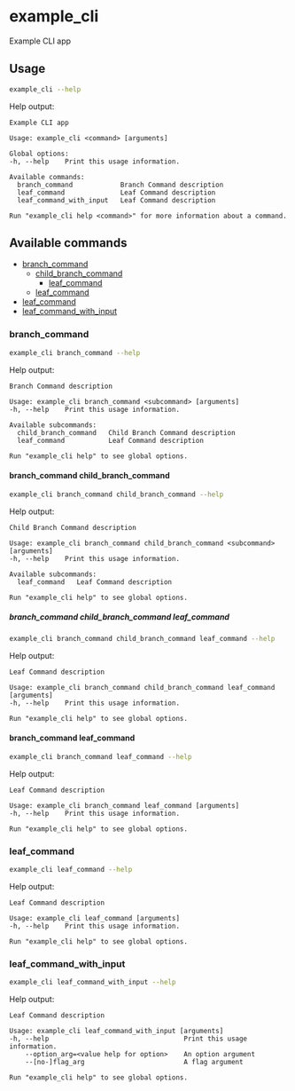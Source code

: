 # example_cli

Example CLI app

## Usage

```sh
example_cli --help
```

Help output:

```text
Example CLI app

Usage: example_cli <command> [arguments]

Global options:
-h, --help    Print this usage information.

Available commands:
  branch_command            Branch Command description
  leaf_command              Leaf Command description
  leaf_command_with_input   Leaf Command description

Run "example_cli help <command>" for more information about a command.
```

## Available commands

* [branch_command](#branch_command)
  * [child_branch_command](#child_branch_command)
    * [leaf_command](#leaf_command)
  * [leaf_command](#leaf_command)
* [leaf_command](#leaf_command)
* [leaf_command_with_input](#leaf_command_with_input)

### branch_command

```sh
example_cli branch_command --help
```

Help output:

```text
Branch Command description

Usage: example_cli branch_command <subcommand> [arguments]
-h, --help    Print this usage information.

Available subcommands:
  child_branch_command   Child Branch Command description
  leaf_command           Leaf Command description

Run "example_cli help" to see global options.
```

#### branch_command child_branch_command

```sh
example_cli branch_command child_branch_command --help
```

Help output:

```text
Child Branch Command description

Usage: example_cli branch_command child_branch_command <subcommand> [arguments]
-h, --help    Print this usage information.

Available subcommands:
  leaf_command   Leaf Command description

Run "example_cli help" to see global options.
```

##### branch_command child_branch_command leaf_command

```sh
example_cli branch_command child_branch_command leaf_command --help
```

Help output:

```text
Leaf Command description

Usage: example_cli branch_command child_branch_command leaf_command [arguments]
-h, --help    Print this usage information.

Run "example_cli help" to see global options.
```

#### branch_command leaf_command

```sh
example_cli branch_command leaf_command --help
```

Help output:

```text
Leaf Command description

Usage: example_cli branch_command leaf_command [arguments]
-h, --help    Print this usage information.

Run "example_cli help" to see global options.
```

### leaf_command

```sh
example_cli leaf_command --help
```

Help output:

```text
Leaf Command description

Usage: example_cli leaf_command [arguments]
-h, --help    Print this usage information.

Run "example_cli help" to see global options.
```

### leaf_command_with_input

```sh
example_cli leaf_command_with_input --help
```

Help output:

```text
Leaf Command description

Usage: example_cli leaf_command_with_input [arguments]
-h, --help                                  Print this usage information.
    --option_arg=<value help for option>    An option argument
    --[no-]flag_arg                         A flag argument

Run "example_cli help" to see global options.
```

